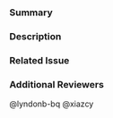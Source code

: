 ### Summary

<!--- General summary / title -->

### Description

<!--- Details of what you changed -->

### Related Issue

<!--- Link to issue where this is tracked -->

### Additional Reviewers
@lyndonb-bq
@xiazcy

